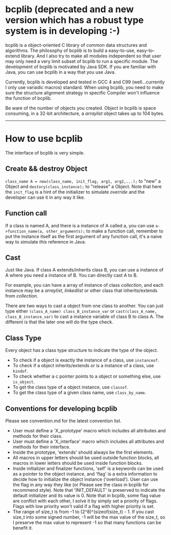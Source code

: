 bcplib (deprecated and a new version which has a robust type system is in developing :-)
======
bcplib is a object-oriented C library of common data structures and algorithms. 
The philosophy of bcplib is to build a easy-to-use, easy-to-extend library.
And I also try to make all modules independent so that user may only need
a very limit subset of bcplib to run a specific module. The development of
bcplib is motivated by Java SDK. If you are familiar with Java, you can use
bcplib in a way that you use Java.

Currently, bcplib is developed and tested in GCC 4 and C99 (well...currently I 
only use variadic macros) standard. When using bcplib, you need to make sure the 
structure alignment strategy in specific Compiler won't influence the function 
of bcplib.

Be ware of the number of objects you created. Object in bcplib is space
consuming, in a 32-bit architecture, a *arraylist* object takes up to 104 bytes.
- - -
How to use bcplib
=================
The interface of bcplib is very simple.

Create && destroy Object
------------------------
`class_name A = new(class_name, init_flag, arg1, arg2,...);` to "new" a Object 
and `destory(class_instance);` to "release" a Object. Note that here the 
`init_flag` is a hint of the initializer to simulate *override* and the 
developer can use it in any way it like.

Function call
-------------
If a class is named A, and there is a instance of A called a, you can use 
`a->function_name(a, other_arguments);` to make a function call, remember to 
put the instance itself as the first argument of any function call, it's a
naive way to simulate *this* reference in Java.

Cast
----
Just like Java. If class A extends/inherits class B, you can use a instance 
of A where you need a instance of B. You can directly cast A to B. 

For example, you can have a array of instance of class *collection*, and each 
instance may be a *arraylist*, *linkedlist* or other class that inherits/extends
from *collection*.

There are two ways to cast a object from one class to another. You can just type
either `(class_A_name) class_B_instance_var` or 
`cast(class_A_name, class_B_instance_var)`
to cast a instance variable of class B to class A. The different is that the
later one will do the type check.

Class Type
----------
Every object has a class type structure to indicate the type of the object.
+ To check if a object is exactly the instance of a class, use
    `instanceof`. 
+ To check if a object inherits/extends or is a instance of a class,
    use `kindof`. 
+ To check whether a c pointer points to a object or something else, use 
    `is_object`.
+ To get the class type of a object instance, use `classof`.
+ To get the class type of a given class name, use `class_by_name`.


Conventions for developing bcplib
---------------------------------
Please see convention.md for the latest convention list.
+ User must define a 'X_prototype' macro which includes all attributes and
    methods for their class.
+ User must define a 'X_interface' macro which includes all attributes and 
    methods for their interface.
+ Inside the prototype, 'extends' should always be the first elements.
+ All macros in upper letters should be used outside function blocks, 
    all macros in lower letters should be used inside function blocks.
+ Inside initializer and finalizer functions, 'self' is a keywords can be used
    as a pointer to the object instance, and 'flag' is a extra information to
    decide how to initialize the object instance ('overload'). User can use
    the flag in any way they like (or Please see the class in bcplib for
    recommend style). Note that 'INIT_DEFAULT' is preserved to indicate the
    default initializer and its value is 0.
    Note that in bcplib, some flag value are conflict with each other, I solve
    it by simply set a priority of flags. Flags with low priority won't valid 
    if a flag with higher priority is set.
+ The range of size_t is from -1 to (2^8)^(sizeof(size_t) - 1. If you cast 
    size_t into some signed number, -1 will be the max value of the size_t,
    so I preserve the max value to represent -1 so that many functions can be
    benefit it.



